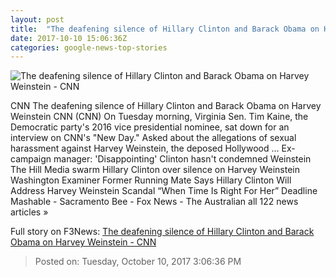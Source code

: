 ```yaml
---
layout: post
title:  "The deafening silence of Hillary Clinton and Barack Obama on Harvey Weinstein - CNN"
date: 2017-10-10 15:06:36Z
categories: google-news-top-stories
---
```


![The deafening silence of Hillary Clinton and Barack Obama on Harvey Weinstein - CNN](http://i2.cdn.cnn.com/cnnnext/dam/assets/171009105637-harvey-weinstein-hillary-clinton-2012-super-tease.jpg)

CNN The deafening silence of Hillary Clinton and Barack Obama on Harvey Weinstein CNN (CNN) On Tuesday morning, Virginia Sen. Tim Kaine, the Democratic party's 2016 vice presidential nominee, sat down for an interview on CNN's "New Day." Asked about the allegations of sexual harassment against Harvey Weinstein, the deposed Hollywood ... Ex-campaign manager: 'Disappointing' Clinton hasn't condemned Weinstein The Hill Media swarm Hillary Clinton over silence on Harvey Weinstein Washington Examiner Former Running Mate Says Hillary Clinton Will Address Harvey Weinstein Scandal “When Time Is Right For Her” Deadline Mashable - Sacramento Bee - Fox News - The Australian all 122 news articles »


Full story on F3News: [The deafening silence of Hillary Clinton and Barack Obama on Harvey Weinstein - CNN](http://www.f3nws.com/n/HFgqhH)

> Posted on: Tuesday, October 10, 2017 3:06:36 PM
